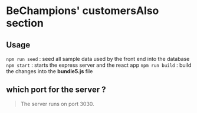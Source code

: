 # BeChampions' customersAlso section

## Usage

```npm run seed``` :  seed all sample data used by the front end into the database
```npm start``` : starts the express server and the react app
```npm run build``` : build the changes into the **bundle5.js** file

## which port for the server ?

> The server runs on port 3030.